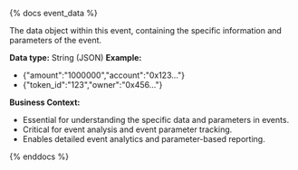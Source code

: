 {% docs event_data %}

The data object within this event, containing the specific information and parameters of the event.

**Data type:** String (JSON)
**Example:**
- {"amount":"1000000","account":"0x123..."}
- {"token_id":"123","owner":"0x456..."}

**Business Context:**
- Essential for understanding the specific data and parameters in events.
- Critical for event analysis and event parameter tracking.
- Enables detailed event analytics and parameter-based reporting.

{% enddocs %}